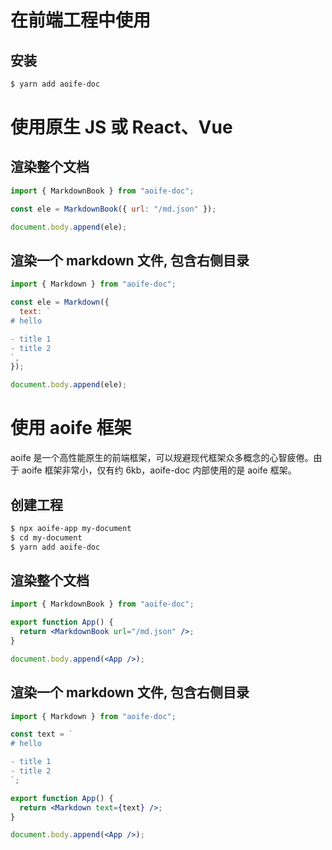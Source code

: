 # 在前端工程中使用

## 安装

```bash
$ yarn add aoife-doc
```

# 使用原生 JS 或 React、Vue

## 渲染整个文档

```jsx
import { MarkdownBook } from "aoife-doc";

const ele = MarkdownBook({ url: "/md.json" });

document.body.append(ele);
```

## 渲染一个 markdown 文件, 包含右侧目录

```jsx
import { Markdown } from "aoife-doc";

const ele = Markdown({
  text: `
# hello 

- title 1
- title 2
`,
});

document.body.append(ele);
```

# 使用 aoife 框架

aoife 是一个高性能原生的前端框架，可以规避现代框架众多概念的心智疲倦。由于 aoife 框架非常小，仅有约 6kb，aoife-doc 内部使用的是 aoife 框架。

## 创建工程

```bash
$ npx aoife-app my-document
$ cd my-document
$ yarn add aoife-doc
```

## 渲染整个文档

```jsx
import { MarkdownBook } from "aoife-doc";

export function App() {
  return <MarkdownBook url="/md.json" />;
}

document.body.append(<App />);
```

## 渲染一个 markdown 文件, 包含右侧目录

```jsx
import { Markdown } from "aoife-doc";

const text = `
# hello 

- title 1
- title 2
`;

export function App() {
  return <Markdown text={text} />;
}

document.body.append(<App />);
```
